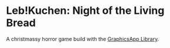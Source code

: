 # Leb!Kuchen: Night of the Living Bread

A christmassy horror game build with the [GraphicsApp Library](https://github.com/OOP-Regensburg/GraphicsApp-Reborn-Library).
